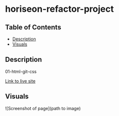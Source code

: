 # horiseon-refactor-project
## Table of Contents

* [Description](#description)
* [Visuals](#visuals)

## Description
01-html-git-css

[Link to live site](https://supernaldeity.github.io/horiseon-refactor-project/#social-media-marketing)

## Visuals
![Screenshot of page](path to image)
